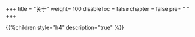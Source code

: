 +++
title = "关于"
weight= 100
disableToc = false
chapter = false
pre= "<i class='fas fa-info-circle'></i> "
+++

{{%children style="h4" description="true" %}}
